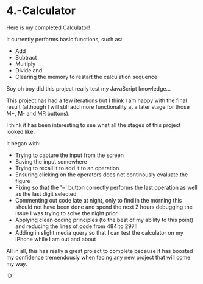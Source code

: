 # 4.-Calculator

Here is my completed Calculator!

It currently performs basic functions, such as:
- Add 
- Subtract
- Multiply 
- Divide and
- Clearing the memory to restart the calculation sequence

Boy oh boy did this project really test my JavaScript knowledge...

This project has had a few iterations but I think I am happy with the final result (although I will still add more functionality at a later stage for those M+, M- and MR buttons).

I think it has been interesting to see what all the stages of this project looked like.

It began with:
- Trying to capture the input from the screen
- Saving the input somewhere
- Trying to recall it to add it to an operation
- Ensuring clicking on the operators does not continously evaluate the figure
- Fixing so that the '=' button correctly performs the last operation as well as the last digit selected
- Commenting out code late at night, only to find in the morning this should not have been done and spend the next 2 hours debugging the issue I was trying to solve the night prior 
- Applying clean coding principles (to the best of my ability to this point) and reducing the lines of code from 484 to 297!!
- Adding in slight media query so that I can test the calculator on my iPhone while I am out and about

All in all, this has really a great project to complete because it has boosted my confidence tremendously when facing any new project that will come my way.

:D 
